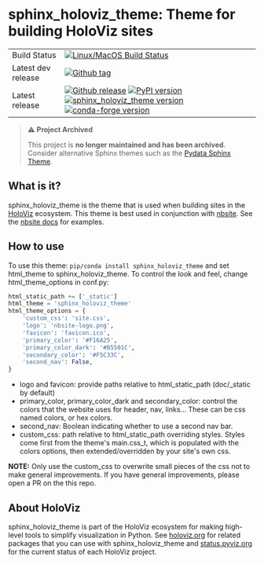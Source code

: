 # sphinx_holoviz_theme: Theme for building HoloViz sites

|    |    |
| --- | --- |
| Build Status | [![Linux/MacOS Build Status](https://travis-ci.org/pyviz-dev/sphinx_holoviz_theme.svg?branch=main)](https://travis-ci.org/pyviz-dev/sphinx_holoviz_theme) |
| Latest dev release | [![Github tag](https://img.shields.io/github/tag/pyviz-dev/sphinx_holoviz_theme.svg?label=tag&colorB=11ccbb)](https://github.com/pyviz-dev/sphinx_holoviz_theme/tags) |
| Latest release | [![Github release](https://img.shields.io/github/release/pyviz-dev/sphinx_holoviz_theme.svg?label=tag&colorB=11ccbb)](https://github.com/pyviz-dev/sphinx_holoviz_theme/releases) [![PyPI version](https://img.shields.io/pypi/v/sphinx_holoviz_theme.svg?colorB=cc77dd)](https://pypi.python.org/pypi/sphinx_holoviz_theme) [![sphinx_holoviz_theme version](https://img.shields.io/conda/v/pyviz/sphinx_holoviz_theme.svg?colorB=4488ff&style=flat)](https://anaconda.org/pyviz/sphinx_holoviz_theme) [![conda-forge version](https://img.shields.io/conda/v/conda-forge/sphinx_holoviz_theme.svg?label=conda%7Cconda-forge&colorB=4488ff)](https://anaconda.org/conda-forge/sphinx_holoviz_theme) |

> ⚠️ **Project Archived**
>
> This project is **no longer maintained and has been archived**. Consider alternative Sphinx themes such as the [Pydata Sphinx Theme](https://github.com/pydata/pydata-sphinx-theme).

## What is it?
sphinx_holoviz_theme is the theme that is used when building sites in the
[HoloViz](https://holoviz.org) ecosystem. This theme is best used in conjunction
with [nbsite](https://github/pyviz-dev/nbsite). See the [nbsite docs](https://nbsite.pyviz.org)
for examples.

## How to use

To use this theme: `pip/conda install sphinx_holoviz_theme` and set html_theme to sphinx_holoviz_theme. To control the look and feel, change html_theme_options in conf.py:

```python
html_static_path += ['_static']
html_theme = 'sphinx_holoviz_theme'
html_theme_options = {
    'custom_css': 'site.css',
    'logo': 'nbsite-logo.png',
    'favicon': 'favicon.ico',
    'primary_color': '#F16A25',
    'primary_color_dark': '#B5501C',
    'secondary_color': '#F5C33C',
    'second_nav': False,
}
```

 - logo and favicon: provide paths relative to html_static_path (doc/_static by default)
 - primary_color, primary_color_dark and secondary_color: control the colors that the
   website uses for header, nav, links... These can be css named colors, or hex colors.
 - second_nav: Boolean indicating whether to use a second nav bar.
 - custom_css: path relative to html_static_path overriding styles.
   Styles come first from the theme's main.css_t, which is populated with the
   colors options, then extended/overridden by your site's own css.

**NOTE:** Only use the custom_css to overwrite small pieces of the css not to make
general improvements. If you have general improvements, please open a PR on the this repo.



## About HoloViz

sphinx_holoviz_theme is part of the HoloViz ecosystem for making high-level tools to simplify
visualization in Python. See [holoviz.org](http://holoviz.org) for related packages that you
can use with sphinx_holoviz_theme and [status.pyviz.org](http://status.pyviz.org) for the
current status of each HoloViz project.
